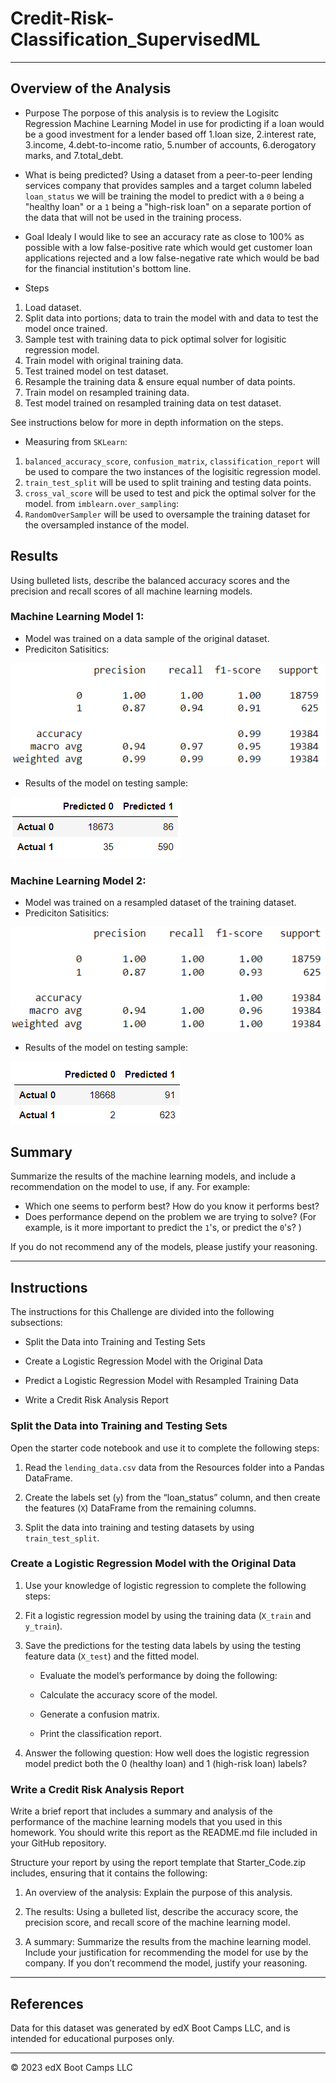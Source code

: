 # Credit-Risk-Classification_SupervisedML

- - -

## Overview of the Analysis

- Purpose
The porpose of this analysis is to review the Logisitc Regression Machine Learning Model in use for prodicting if a loan would be a good investment for a lender based off 1.loan size, 2.interest rate, 3.income, 4.debt-to-income ratio, 5.number of accounts, 6.derogatory marks, and 7.total_debt. 

- What is being predicted?
Using a dataset from a peer-to-peer lending services company that provides samples and a target column labeled `loan_status` we will be training the model to predict with a `0` being a "healthy loan" or a `1` being a "high-risk loan" on a separate portion of the data that will not be used in the training process.

- Goal
Idealy I would like to see an accuracy rate as close to 100% as possible with a low false-positive rate which would get customer loan applications rejected and a low false-negative rate which would be bad for the financial institution's bottom line.

- Steps
1. Load dataset.
2. Split data into portions; data to train the model with and data to test the model once trained.
3. Sample test with training data to pick optimal solver for logisitic regression model.
4. Train model with original training data.
5. Test trained model on test dataset.
6. Resample the training data & ensure equal number of data points.
7. Train model on resampled training data.
8. Test model trained on resampled training data on test dataset.

See instructions below for more in depth information on the steps.

- Measuring
from `SKLearn`:
1. `balanced_accuracy_score`, `confusion_matrix`, `classification_report` will be used to compare the two instances of the logisitic regression model. 
2. `train_test_split` will be used to split training and testing data points. 
3. `cross_val_score` will be used to test and pick the optimal solver for the model.
from `imblearn.over_sampling`:
4. `RandomOverSampler` will be used to oversample the training dataset for the oversampled instance of the model.

## Results

Using bulleted lists, describe the balanced accuracy scores and the precision and recall scores of all machine learning models.

### Machine Learning Model 1:
- Model was trained on a data sample of the original dataset.
- Prediciton Satisitics:

![ClassificationMatrix1](/Credit_Risk/classification_reports_screen_shots/Screenshot_Model_1.png)

- Results of the model on testing sample:

![CM1](/Credit_Risk/classification_reports_screen_shots/Screenshot_CM_1.png)

### Machine Learning Model 2:
- Model was trained on a resampled dataset of the training dataset.
- Prediciton Satisitics:

![ClassificationMatrix2](/Credit_Risk/classification_reports_screen_shots/Screenshot_Model_2.png)

- Results of the model on testing sample:

![CM2](/Credit_Risk/classification_reports_screen_shots/Screenshot_CM_2.png)


## Summary

Summarize the results of the machine learning models, and include a recommendation on the model to use, if any. For example:
* Which one seems to perform best? How do you know it performs best?
* Does performance depend on the problem we are trying to solve? (For example, is it more important to predict the `1`'s, or predict the `0`'s? )

If you do not recommend any of the models, please justify your reasoning.

- - -

## Instructions

The instructions for this Challenge are divided into the following subsections:

- Split the Data into Training and Testing Sets

- Create a Logistic Regression Model with the Original Data

- Predict a Logistic Regression Model with Resampled Training Data

- Write a Credit Risk Analysis Report

### Split the Data into Training and Testing Sets

Open the starter code notebook and use it to complete the following steps:

1. Read the `lending_data.csv` data from the Resources folder into a Pandas DataFrame.

2. Create the labels set (`y`) from the “loan_status” column, and then create the features (`X`) DataFrame from the remaining columns.

3. Split the data into training and testing datasets by using `train_test_split`.

### Create a Logistic Regression Model with the Original Data

1. Use your knowledge of logistic regression to complete the following steps:

2. Fit a logistic regression model by using the training data (`X_train` and `y_train`).

3. Save the predictions for the testing data labels by using the testing feature data (`X_test`) and the fitted model.

    - Evaluate the model’s performance by doing the following:

    - Calculate the accuracy score of the model.

    - Generate a confusion matrix.

    - Print the classification report.

4. Answer the following question: How well does the logistic regression model predict both the 0 (healthy loan) and 1 (high-risk loan) labels?

### Write a Credit Risk Analysis Report

Write a brief report that includes a summary and analysis of the performance of the machine learning models that you used in this homework. You should write this report as the README.md file included in your GitHub repository.

Structure your report by using the report template that Starter_Code.zip includes, ensuring that it contains the following:

1. An overview of the analysis: Explain the purpose of this analysis.

2. The results: Using a bulleted list, describe the accuracy score, the precision score, and recall score of the machine learning model.

3. A summary: Summarize the results from the machine learning model. Include your justification for recommending the model for use by the company. If you don’t recommend the model, justify your reasoning.

- - -

## References
Data for this dataset was generated by edX Boot Camps LLC, and is intended for educational purposes only.

- - -

© 2023 edX Boot Camps LLC